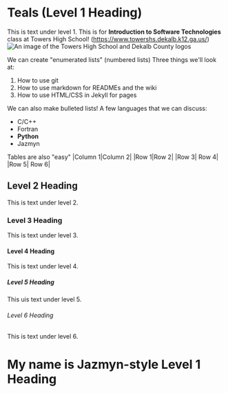 # Teals (Level 1 Heading)
This is text under level 1. This is for **Introduction to Software Technologies** class at Towers High School!
(https://www.towershs.dekalb.k12.ga.us/)
![An image of the Towers High School and Dekalb County logos](https://www.towershs.dekalb.k12.ga.us/GalleryImages/202292792722367_image.png)

We can create "enumerated lists" (numbered lists) Three things we'll look at:
1. How to use git
2. How to use markdown for READMEs and the wiki
3. How to use HTML/CSS in Jekyll for pages

We can also make bulleted lists! A few languages that we can discuss:
- C/C++
- Fortran
- **Python**
- Jazmyn

Tables are also "easy"
|Column 1|Column 2|
|Row 1|Row 2|
|Row 3| Row 4|
|Row 5| Row 6|
## Level 2 Heading
This is text under level 2.
### Level 3 Heading
This is text under level 3.
#### Level 4 Heading
This is text under level 4.
##### Level 5 Heading
This uis text under level 5.
###### Level 6 Heading
This is text under level 6.
# <H1>My name is Jazmyn-style Level 1 Heading</H1>
